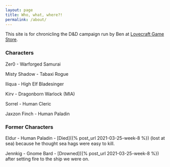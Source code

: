```yaml
---
layout: page
title: Who, what, where?!
permalink: /about/
---
```

This site is for chronicling the D&D campaign run by Ben at [Lovecraft Game Store](https://lovecraftgamestore.shop).

### Characters
Zer0 - Warforged Samurai

Misty Shadow - Tabaxi Rogue

Iliqua - High Elf Bladesinger

Kirv - Dragonborn Warlock (MIA)

Sorrel - Human Cleric

Jaxzon Finch - Human Paladin

### Former Characters

Eldur - Human Paladin - [Died]({% post_url 2021-03-25-week-8 %}) (lost at sea) because he thought sea hags were easy to kill.

Jennkig - Gnome Bard - [Drowned]({% post_url 2021-03-25-week-8 %}) after setting fire to the ship we were on.
